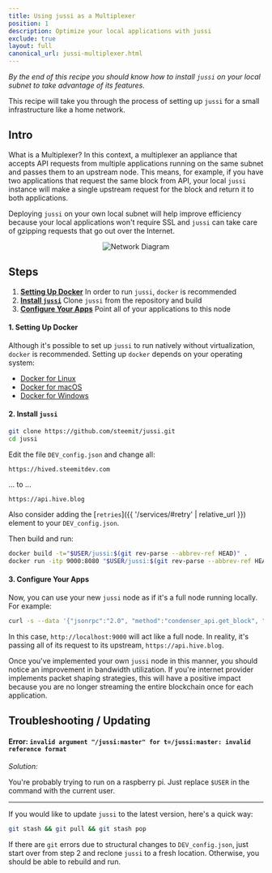 ```yaml
---
title: Using jussi as a Multiplexer
position: 1
description: Optimize your local applications with jussi
exclude: true
layout: full
canonical_url: jussi-multiplexer.html
---
```


*By the end of this recipe you should know how to install `jussi` on your local subnet to take advantage of its features.*

This recipe will take you through the process of setting up `jussi` for a small infrastructure like a home network.

## Intro 

What is a Multiplexer?  In this context, a multiplexer an appliance that accepts API requests from multiple applications running on the same subnet and passes them to an upstream node.  This means, for example, if you have two applications that request the same block from API, your local `jussi` instance will make a single upstream request for the block and return it to both applications.

Deploying `jussi` on your own local subnet will help improve efficiency because your local applications won't require SSL and `jussi` can take care of gzipping requests that go out over the Internet.

<center>
  <img src="{{ '/images/tutorials-recipes/jussi-multiplexer/network-diagram.png' | relative_url }}" alt="Network Diagram" />
</center>
  
## Steps

1. [**Setting Up Docker**](#setting-up-docker) In order to run `jussi`, `docker` is recommended
1. [**Install `jussi`**](#install-jussi) Clone `jussi` from the repository and build
1. [**Configure Your Apps**](#configure-your-apps) Point all of your applications to this node

#### 1. Setting Up Docker <a name="setting-up-docker"></a>

Although it's possible to set up `jussi` to run natively without virtualization, `docker` is recommended.  Setting up `docker` depends on your operating system:

* [Docker for Linux](https://docs.docker.com/install/linux/docker-ce/ubuntu/#install-docker-ce)
* [Docker for macOS](https://docs.docker.com/docker-for-mac/install/)
* [Docker for Windows](https://docs.docker.com/docker-for-windows/)

#### 2. Install `jussi` <a name="install-jussi"></a>

```bash
git clone https://github.com/steemit/jussi.git
cd jussi
```

Edit the file `DEV_config.json` and change all:

`https://hived.steemitdev.com`

... to ...

`https://api.hive.blog`

Also consider adding the [`retries`]({{ '/services/#retry' | relative_url }}) element to your `DEV_config.json`.

Then build and run:

```bash
docker build -t="$USER/jussi:$(git rev-parse --abbrev-ref HEAD)" .
docker run -itp 9000:8080 "$USER/jussi:$(git rev-parse --abbrev-ref HEAD)"
```

#### 3. Configure Your Apps <a name="configure-your-apps"></a>

Now, you can use your new `jussi` node as if it's a full node running locally.  For example:

```bash
curl -s --data '{"jsonrpc":"2.0", "method":"condenser_api.get_block", "params":[8675309], "id":1}' http://localhost:9000
```

In this case, `http://localhost:9000` will act like a full node.  In reality, it's passing all of its request to its upstream, `https://api.hive.blog`.

Once you've implemented your own `jussi` node in this manner, you should notice an improvement in bandwidth utilization.  If you're internet provider implements packet shaping strategies, this will have a positive impact because you are no longer streaming the entire blockchain once for each application.

## Troubleshooting / Updating

#### Error: `invalid argument "/jussi:master" for t=/jussi:master: invalid reference format`

*Solution:*

You're probably trying to run on a raspberry pi.  Just replace `$USER` in the command with the current user.

---

If you would like to update `jussi` to the latest version, here's a quick way:

```bash
git stash && git pull && git stash pop
```

If there are `git` errors due to structural changes to `DEV_config.json`, just start over from step 2 and reclone `jussi` to a fresh location.  Otherwise, you should be able to rebuild and run.
